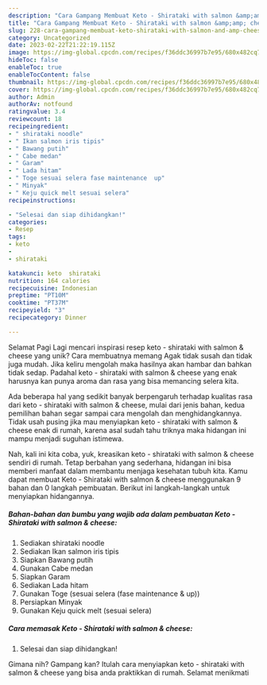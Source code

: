 ```yaml
---
description: "Cara Gampang Membuat Keto - Shirataki with salmon &amp;amp; cheese yang Lezat, Lezat"
title: "Cara Gampang Membuat Keto - Shirataki with salmon &amp;amp; cheese yang Lezat, Lezat"
slug: 228-cara-gampang-membuat-keto-shirataki-with-salmon-and-amp-cheese-yang-lezat-lezat
category: Uncategorized
date: 2023-02-22T21:22:19.115Z
image: https://img-global.cpcdn.com/recipes/f36ddc36997b7e95/680x482cq70/keto-shirataki-with-salmon-cheese-foto-resep-utama.jpg
hideToc: false
enableToc: true
enableTocContent: false
thumbnail: https://img-global.cpcdn.com/recipes/f36ddc36997b7e95/680x482cq70/keto-shirataki-with-salmon-cheese-foto-resep-utama.jpg
cover: https://img-global.cpcdn.com/recipes/f36ddc36997b7e95/680x482cq70/keto-shirataki-with-salmon-cheese-foto-resep-utama.jpg
author: Admin
authorAv: notfound
ratingvalue: 3.4
reviewcount: 18
recipeingredient:
- " shirataki noodle"
- " Ikan salmon iris tipis"
- " Bawang putih"
- " Cabe medan"
- " Garam"
- " Lada hitam"
- " Toge sesuai selera fase maintenance  up"
- " Minyak"
- " Keju quick melt sesuai selera"
recipeinstructions:

- "Selesai dan siap dihidangkan!"
categories:
- Resep
tags:
- keto
- 
- shirataki

katakunci: keto  shirataki 
nutrition: 164 calories
recipecuisine: Indonesian
preptime: "PT10M"
cooktime: "PT37M"
recipeyield: "3"
recipecategory: Dinner

---
```



Selamat Pagi Lagi mencari inspirasi resep keto - shirataki with salmon &amp; cheese yang unik? Cara membuatnya memang Agak tidak susah dan tidak juga mudah. Jika keliru mengolah maka hasilnya akan hambar dan bahkan tidak sedap. Padahal keto - shirataki with salmon &amp; cheese yang enak harusnya kan punya aroma dan rasa yang bisa memancing selera kita.




Ada beberapa hal yang sedikit banyak berpengaruh terhadap kualitas rasa dari keto - shirataki with salmon &amp; cheese, mulai dari jenis bahan, kedua pemilihan bahan segar sampai cara mengolah dan menghidangkannya. Tidak usah pusing jika mau menyiapkan keto - shirataki with salmon &amp; cheese enak di rumah, karena asal sudah tahu triknya maka hidangan ini mampu menjadi suguhan istimewa.


Nah, kali ini kita coba, yuk, kreasikan keto - shirataki with salmon &amp; cheese sendiri di rumah. Tetap berbahan yang sederhana, hidangan ini bisa memberi manfaat dalam membantu menjaga kesehatan tubuh kita. Kamu dapat membuat Keto - Shirataki with salmon &amp; cheese menggunakan 9 bahan dan 0 langkah pembuatan. Berikut ini langkah-langkah untuk menyiapkan hidangannya.

<!--inarticleads1-->

##### Bahan-bahan dan bumbu yang wajib ada dalam pembuatan Keto - Shirataki with salmon &amp; cheese:

1. Sediakan  shirataki noodle
1. Sediakan  Ikan salmon iris tipis
1. Siapkan  Bawang putih
1. Gunakan  Cabe medan
1. Siapkan  Garam
1. Sediakan  Lada hitam
1. Gunakan  Toge (sesuai selera (fase maintenance &amp; up))
1. Persiapkan  Minyak
1. Gunakan  Keju quick melt (sesuai selera)




<!--inarticleads2-->

##### Cara memasak Keto - Shirataki with salmon &amp; cheese:


1. Selesai dan siap dihidangkan!



Gimana nih? Gampang kan? Itulah cara menyiapkan keto - shirataki with salmon &amp; cheese yang bisa anda praktikkan di rumah. Selamat menikmati
